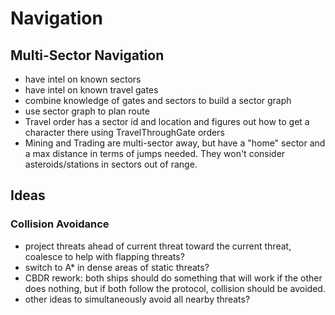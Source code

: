 Navigation
==========

## Multi-Sector Navigation

* have intel on known sectors
* have intel on known travel gates
* combine knowledge of gates and sectors to build a sector graph
* use sector graph to plan route
* Travel order has a sector id and location and figures out how to get a
  character there using TravelThroughGate orders
* Mining and Trading are multi-sector away, but have a "home" sector and a max
  distance in terms of jumps needed. They won't consider asteroids/stations in
  sectors out of range.


## Ideas

### Collision Avoidance

* project threats ahead of current threat toward the current threat, coalesce
  to help with flapping threats?
* switch to A\* in dense areas of static threats?
* CBDR rework: both ships should do something that will work if the other does
  nothing, but if both follow the protocol, collision should be avoided.
* other ideas to simultaneously avoid all nearby threats?

